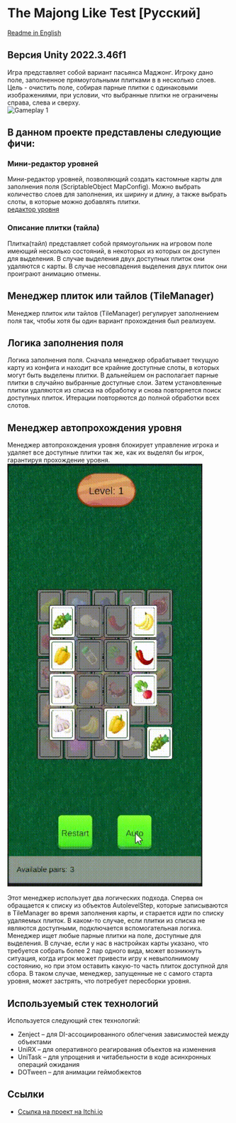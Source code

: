 # The Majong Like Test [Русский]
[Readme in English](./README_ENGLISH.MD)

## Версия Unity 2022.3.46f1

Игра представляет собой вариант пасьянса Маджонг. Игроку дано поле, заполненное прямоугольными плитками в в несколько слоев. Цель - очистить поле, собирая парные плитки с одинаковыми изображениями, при условии, что выбранные плитки не ограничены справа, слева и сверху.  
<img src="gameplay.gif" width="440" alt="Gameplay 1">

## В данном проекте представлены следующие фичи:

### Мини-редактор уровней
Мини-редактор уровней, позволяющий создать кастомные карты для заполнения поля (ScriptableObject MapConfig). Можно выбрать количество слоев для заполнения, их ширину и длину, а также выбрать слоты, в которые можно добавлять плитки.  
[редактор уровня](./inspector.png)

### Описание плитки (тайла)
Плитка(тайл) представляет собой прямоугольник на игровом поле имеющий несколько состояний, в некоторых из которых он доступен для выделения. В случае выделения двух доступных плиток они удаляются с карты. В случае несовпадения выделения двух плиток они проиграют анимацию отмены.

## Менеджер плиток или тайлов (TileManager)
Менеджер плиток или тайлов (TileManager) регулирует заполнением поля так, чтобы хотя бы один вариант прохождения был реализуем.  

## Логика заполнения поля
Логика заполнения поля. Сначала менеджер обрабатывает текущую карту из конфига и находит все крайние доступные слоты, в которых могут быть выделены плитки. В дальнейшем он располагает парные плитки в случайно выбранные доступные слои. Затем установленные плитки удаляются из списка на обработку и снова повторяется поиск доступных плиток. Итерации повторяются до полной обработки всех слотов.

## Менеджер автопрохождения уровня
Менеджер автопрохождения уровня блокирует управление игрока и удаляет все доступные плитки так же, как их выделял бы игрок, гарантируя прохождение уровня.
<img src="solve_level.gif" width="440" alt="Auto-solving">

Этот менеджер использует два логических подхода. Сперва он обращается к списку из объектов AutolevelStep, которые записываются в TileManager во время заполнения карты, и старается идти по списку удаляемых плиток. В каком-то случае, если плитки из списка не являются доступными, подключается вспомогательная логика. Менеджер ищет любые парные плитки на поле, доступные для выделения. В случае, если у нас в настройках карты указано, что требуется собрать более 2 пар одного вида, может возникнуть ситуация, когда игрок может привести игру к невыполнимому состоянию, но при этом оставить какую-то часть плиток доступной для сбора. В таком случае, менеджер, запущенные не с самого старта уровня, может застрять, что потребует пересборки уровня.

## Используемый стек технологий
Используется следующий стек технологий:
- Zenject – для DI-ассоциированного облегчения зависимостей между объектами  
- UniRX – для оперативного реагирования объектов на изменения  
- UniTask – для упрощения и читабельности в коде асинхронных операций ожидания  
- DOTween – для анимации геймобжектов  

## Ссылки
- [Ссылка на проект на Itchi.io](https://algiskhasanov.itch.io/majong-like)
